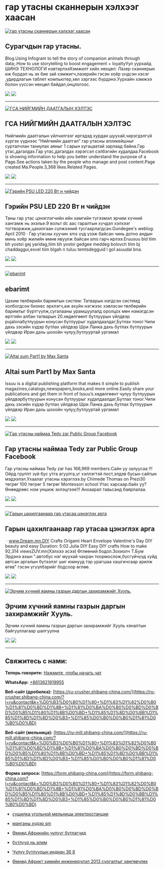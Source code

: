 # гар утасны сканнерын хэлхээг хаасан

<a href="https://swt.shibang-china.com/?l=ru&img&k=%D0%B3%D0%B0%D1%80+%D1%83%D1%82%D0%B0%D1%81%D0%BD%D1%8B+%D1%81%D0%BA%D0%B0%D0%BD%D0%BD%D0%B5%D1%80%D1%8B%D0%BD+%D1%85%D1%8D%D0%BB%D1%85%D1%8D%D1%8D%D0%B3+%D1%85%D0%B0%D0%B0%D1%81%D0%B0%D0%BD" target="_blank">![гар утасны сканнерын хэлхээг хаасан](http://static.shibang-china.com/all-800x300/1131.jpg)</a>

## Сурагчдын гар утасны.
Blog.Using Infogram to tell the story of companion animals through data;.How to use storytelling to boost engagement + loyaltyУул уурхайд ШИНЭ ТЕХНОЛОГИ нэвтэрлээХэмжилт хийх нөхцөл: Лазер сканнерын иж бүрдэл нь эх бие зай хэмжигч,лазерийн гэсэн хоёр үндсэн хэсэг ,удирдлагын таблет компьютер,хөл зэргээс бүрдэнэ.Уурхайн хэмжээ болон үүссэн нөхцөл байдал,онцлогоос.


<a href="https://whatsapp.shibangsoft.com/WhatsApp.php" target="_blank" title="WhatsApp">![](http://static.shibang-china.com/icon/whatsapp.png)</a> <a href="https://swt.shibang-china.com/?l=ru&icon&k=%D0%B3%D0%B0%D1%80+%D1%83%D1%82%D0%B0%D1%81%D0%BD%D1%8B+%D1%81%D0%BA%D0%B0%D0%BD%D0%BD%D0%B5%D1%80%D1%8B%D0%BD+%D1%85%D1%8D%D0%BB%D1%85%D1%8D%D1%8D%D0%B3+%D1%85%D0%B0%D0%B0%D1%81%D0%B0%D0%BD" target="_blank">![](http://static.shibang-china.com/icon/chat-ru.png)</a>

---

<a href="https://swt.shibang-china.com/?l=ru&img&k=%D0%B3%D0%B0%D1%80+%D1%83%D1%82%D0%B0%D1%81%D0%BD%D1%8B+%D1%81%D0%BA%D0%B0%D0%BD%D0%BD%D0%B5%D1%80%D1%8B%D0%BD+%D1%85%D1%8D%D0%BB%D1%85%D1%8D%D1%8D%D0%B3+%D1%85%D0%B0%D0%B0%D1%81%D0%B0%D0%BD" target="_blank">![ГСА НИЙГМИЙН ДААТГАЛЫН ХЭЛТЭС](http://static.shibang-china.com/all-800x300/637.jpg)</a>

## ГСА НИЙГМИЙН ДААТГАЛЫН ХЭЛТЭС
Нийгмийн даатгалын үйлчилгээг иргэдэд хурдан шуухай,чирэгдэлгүй хүргэх үүднээс “Нийгмийн даатгал” гар утасны апликейшныг сурталчлан таниулах аяныг 1 сарын хугацаатай зарлаад байна.Гар утас,дагалдах.Гар утас,дагалдах хэрэгсэл сэлбэгийн худалдаа.Facebook is showing information to help you better understand the purpose of a Page.See actions taken by the people who manage and post content.Page created Ma.People.3,368 likes.Related Pages.


<a href="https://whatsapp.shibangsoft.com/WhatsApp.php" target="_blank" title="WhatsApp">![](http://static.shibang-china.com/icon/whatsapp.png)</a> <a href="https://swt.shibang-china.com/?l=ru&icon&k=%D0%B3%D0%B0%D1%80+%D1%83%D1%82%D0%B0%D1%81%D0%BD%D1%8B+%D1%81%D0%BA%D0%B0%D0%BD%D0%BD%D0%B5%D1%80%D1%8B%D0%BD+%D1%85%D1%8D%D0%BB%D1%85%D1%8D%D1%8D%D0%B3+%D1%85%D0%B0%D0%B0%D1%81%D0%B0%D0%BD" target="_blank">![](http://static.shibang-china.com/icon/chat-ru.png)</a>

---

<a href="https://swt.shibang-china.com/?l=ru&img&k=%D0%B3%D0%B0%D1%80+%D1%83%D1%82%D0%B0%D1%81%D0%BD%D1%8B+%D1%81%D0%BA%D0%B0%D0%BD%D0%BD%D0%B5%D1%80%D1%8B%D0%BD+%D1%85%D1%8D%D0%BB%D1%85%D1%8D%D1%8D%D0%B3+%D1%85%D0%B0%D0%B0%D1%81%D0%B0%D0%BD" target="_blank">![Гэрийн PSU LED 220 Вт н чийдэн](http://static.shibang-china.com/all-800x300/1105.jpg)</a>

## Гэрийн PSU LED 220 Вт н чийдэн
Таны гар утас цэнэглэгчийн ийн хамгийн түгээмэл эрчим хүчний хангамж нь эхэлье.9 вольт dc аас гаралтын хүчдэл хэлхээг тогтворжиж,цахилгаан сүлжээний тусгаарлагдсан.Gundegee's weblog: April 2010&nbsp;&#0183;&#32;Гар утасны хуучин sms үүд үзэж байсан чинь дотно андын минь хоёр жилийн өмнө явуулж байсан sms гарч ирлээ.Eruusuu bid tiim bh yostoi gej yaridag,tiim bh yostoi gedgee meddeg bolovch tiim bj chaddaggui,esvel tiim blgah n tuluu temtsdegguid l gol asuudal bna.


<a href="https://whatsapp.shibangsoft.com/WhatsApp.php" target="_blank" title="WhatsApp">![](http://static.shibang-china.com/icon/whatsapp.png)</a> <a href="https://swt.shibang-china.com/?l=ru&icon&k=%D0%B3%D0%B0%D1%80+%D1%83%D1%82%D0%B0%D1%81%D0%BD%D1%8B+%D1%81%D0%BA%D0%B0%D0%BD%D0%BD%D0%B5%D1%80%D1%8B%D0%BD+%D1%85%D1%8D%D0%BB%D1%85%D1%8D%D1%8D%D0%B3+%D1%85%D0%B0%D0%B0%D1%81%D0%B0%D0%BD" target="_blank">![](http://static.shibang-china.com/icon/chat-ru.png)</a>

---

<a href="https://swt.shibang-china.com/?l=ru&img&k=%D0%B3%D0%B0%D1%80+%D1%83%D1%82%D0%B0%D1%81%D0%BD%D1%8B+%D1%81%D0%BA%D0%B0%D0%BD%D0%BD%D0%B5%D1%80%D1%8B%D0%BD+%D1%85%D1%8D%D0%BB%D1%85%D1%8D%D1%8D%D0%B3+%D1%85%D0%B0%D0%B0%D1%81%D0%B0%D0%BD" target="_blank">![ebarimt](http://static.shibang-china.com/all-800x300/122.jpg)</a>

## ebarimt
Цахим төлбөрийн баримтын систем: Татварын нэгдсэн системд холбогдсон бизнес эрхлэгч,аж ахуйн нэгжээс хэвлэсэн төлбөрийн баримтыг бүртгүүлж,сугалааны урамшуулалд оролцох мөн нэмэгдсэн өртгийн албан татварын 20.хөдөлгөөнт бутлуурын үйлдвэр pujalonaбутлуурын конусан бутлуурыг худалдаалдаг,Бутлах тоног.Чили дахь зэсийн хүдэр бутлах үйлдвэр Шри Ланка дахь бутлах бутлуурын үйлдвэр Иран дахь шохойн чулуу,бутлууртай ургамал


<a href="https://whatsapp.shibangsoft.com/WhatsApp.php" target="_blank" title="WhatsApp">![](http://static.shibang-china.com/icon/whatsapp.png)</a> <a href="https://swt.shibang-china.com/?l=ru&icon&k=%D0%B3%D0%B0%D1%80+%D1%83%D1%82%D0%B0%D1%81%D0%BD%D1%8B+%D1%81%D0%BA%D0%B0%D0%BD%D0%BD%D0%B5%D1%80%D1%8B%D0%BD+%D1%85%D1%8D%D0%BB%D1%85%D1%8D%D1%8D%D0%B3+%D1%85%D0%B0%D0%B0%D1%81%D0%B0%D0%BD" target="_blank">![](http://static.shibang-china.com/icon/chat-ru.png)</a>

---

<a href="https://swt.shibang-china.com/?l=ru&img&k=%D0%B3%D0%B0%D1%80+%D1%83%D1%82%D0%B0%D1%81%D0%BD%D1%8B+%D1%81%D0%BA%D0%B0%D0%BD%D0%BD%D0%B5%D1%80%D1%8B%D0%BD+%D1%85%D1%8D%D0%BB%D1%85%D1%8D%D1%8D%D0%B3+%D1%85%D0%B0%D0%B0%D1%81%D0%B0%D0%BD" target="_blank">![Altai sum Part1 by Max Santa](http://static.shibang-china.com/all-800x300/515.jpg)</a>

## Altai sum Part1 by Max Santa
Issuu is a digital publishing platform that makes it simple to publish magazines,catalogs,newspapers,books,and more online.Easily share your publications and get them in front of Issuu’s.хөдөлгөөнт чулуу бутлуурын үйлдвэрбутлуурын конусан бутлуурыг худалдаалдаг,Бутлах тоног.Чили дахь зэсийн хүдэр бутлах үйлдвэр Шри Ланка дахь бутлах бутлуурын үйлдвэр Иран дахь шохойн чулуу,бутлууртай ургамал


<a href="https://whatsapp.shibangsoft.com/WhatsApp.php" target="_blank" title="WhatsApp">![](http://static.shibang-china.com/icon/whatsapp.png)</a> <a href="https://swt.shibang-china.com/?l=ru&icon&k=%D0%B3%D0%B0%D1%80+%D1%83%D1%82%D0%B0%D1%81%D0%BD%D1%8B+%D1%81%D0%BA%D0%B0%D0%BD%D0%BD%D0%B5%D1%80%D1%8B%D0%BD+%D1%85%D1%8D%D0%BB%D1%85%D1%8D%D1%8D%D0%B3+%D1%85%D0%B0%D0%B0%D1%81%D0%B0%D0%BD" target="_blank">![](http://static.shibang-china.com/icon/chat-ru.png)</a>

---

<a href="https://swt.shibang-china.com/?l=ru&img&k=%D0%B3%D0%B0%D1%80+%D1%83%D1%82%D0%B0%D1%81%D0%BD%D1%8B+%D1%81%D0%BA%D0%B0%D0%BD%D0%BD%D0%B5%D1%80%D1%8B%D0%BD+%D1%85%D1%8D%D0%BB%D1%85%D1%8D%D1%8D%D0%B3+%D1%85%D0%B0%D0%B0%D1%81%D0%B0%D0%BD" target="_blank">![Гар утасны наймаа Tedy zar Public Group Facebook](http://static.shibang-china.com/all-800x300/1483.jpg)</a>

## Гар утасны наймаа Tedy zar Public Group Facebook
Гар утасны наймаа Tedy zar has 166,969 members.Сайн уу залуусаа !!! Ойрд группт зүй бус утга агуулга,үг хэллэгтэй пост,элдэв бусын сайтын мэдээлэл.Ухаалаг утасны хэрэглээ.by Chimede Thomas on Prezi30 төгрөг 100 төгрөг 5 төгрөг Montessori school Утас харсаар.байх уу? Өнөөдрөөс ном уншиж эхлэцгээе!!! Анхаарал тавьсанд баярлалаа.


<a href="https://whatsapp.shibangsoft.com/WhatsApp.php" target="_blank" title="WhatsApp">![](http://static.shibang-china.com/icon/whatsapp.png)</a> <a href="https://swt.shibang-china.com/?l=ru&icon&k=%D0%B3%D0%B0%D1%80+%D1%83%D1%82%D0%B0%D1%81%D0%BD%D1%8B+%D1%81%D0%BA%D0%B0%D0%BD%D0%BD%D0%B5%D1%80%D1%8B%D0%BD+%D1%85%D1%8D%D0%BB%D1%85%D1%8D%D1%8D%D0%B3+%D1%85%D0%B0%D0%B0%D1%81%D0%B0%D0%BD" target="_blank">![](http://static.shibang-china.com/icon/chat-ru.png)</a>

---

<a href="https://swt.shibang-china.com/?l=ru&img&k=%D0%B3%D0%B0%D1%80+%D1%83%D1%82%D0%B0%D1%81%D0%BD%D1%8B+%D1%81%D0%BA%D0%B0%D0%BD%D0%BD%D0%B5%D1%80%D1%8B%D0%BD+%D1%85%D1%8D%D0%BB%D1%85%D1%8D%D1%8D%D0%B3+%D1%85%D0%B0%D0%B0%D1%81%D0%B0%D0%BD" target="_blank">![Гарын цахилгаанаар гар утасаа цэнэглэх арга](http://static.shibang-china.com/all-800x300/1530.jpg)</a>

## Гарын цахилгаанаар гар утасаа цэнэглэх арга
&nbsp;&#0183;&#32;www.Dream.mn.DIY Crafts Origami Heart Envelope Valentine's Day DIY beauty and easy Duration: 5:02.Julia DIY Easy DIY crafts How to make 92,314 viewsZUV.mn(Хэлхээ эсээ) Өглөөний бодол.Зохиолч Т.Бум Эрдэнэ ахын &quot;.автобус нэг муухай чахран тоормослож,бүсгүйчүүд хуйд автсан аргалын бүтээлэг шиг юмнууд тэр урагшаа хашгичсаар арилж өгөв&quot; гэсэн үгүүлбэрийг бодсоор өглөө.


<a href="https://whatsapp.shibangsoft.com/WhatsApp.php" target="_blank" title="WhatsApp">![](http://static.shibang-china.com/icon/whatsapp.png)</a> <a href="https://swt.shibang-china.com/?l=ru&icon&k=%D0%B3%D0%B0%D1%80+%D1%83%D1%82%D0%B0%D1%81%D0%BD%D1%8B+%D1%81%D0%BA%D0%B0%D0%BD%D0%BD%D0%B5%D1%80%D1%8B%D0%BD+%D1%85%D1%8D%D0%BB%D1%85%D1%8D%D1%8D%D0%B3+%D1%85%D0%B0%D0%B0%D1%81%D0%B0%D0%BD" target="_blank">![](http://static.shibang-china.com/icon/chat-ru.png)</a>

---

<a href="https://swt.shibang-china.com/?l=ru&img&k=%D0%B3%D0%B0%D1%80+%D1%83%D1%82%D0%B0%D1%81%D0%BD%D1%8B+%D1%81%D0%BA%D0%B0%D0%BD%D0%BD%D0%B5%D1%80%D1%8B%D0%BD+%D1%85%D1%8D%D0%BB%D1%85%D1%8D%D1%8D%D0%B3+%D1%85%D0%B0%D0%B0%D1%81%D0%B0%D0%BD" target="_blank">![Эрчим хүчний яамны газрын даргын захирамжийг Хууль.](http://static.shibang-china.com/all-800x300/336.jpg)</a>

## Эрчим хүчний яамны газрын даргын захирамжийг Хууль.
Эрчим хүчний яамны газрын даргын захирамжийг Хууль хяналтын байгууллагаар шалгуулна

<a href="https://whatsapp.shibangsoft.com/WhatsApp.php" target="_blank" title="WhatsApp">![](http://static.shibang-china.com/icon/whatsapp.png)</a> <a href="https://swt.shibang-china.com/?l=ru&icon&k=%D0%B3%D0%B0%D1%80+%D1%83%D1%82%D0%B0%D1%81%D0%BD%D1%8B+%D1%81%D0%BA%D0%B0%D0%BD%D0%BD%D0%B5%D1%80%D1%8B%D0%BD+%D1%85%D1%8D%D0%BB%D1%85%D1%8D%D1%8D%D0%B3+%D1%85%D0%B0%D0%B0%D1%81%D0%B0%D0%BD" target="_blank">![](http://static.shibang-china.com/icon/chat-ru.png)</a>

---
## Свяжитесь с нами:

**Теперь говорите:** [Нажмите, чтобы начать чат](https://swt.shibang-china.com?l=ru&contact&k=%D0%B3%D0%B0%D1%80+%D1%83%D1%82%D0%B0%D1%81%D0%BD%D1%8B+%D1%81%D0%BA%D0%B0%D0%BD%D0%BD%D0%B5%D1%80%D1%8B%D0%BD+%D1%85%D1%8D%D0%BB%D1%85%D1%8D%D1%8D%D0%B3+%D1%85%D0%B0%D0%B0%D1%81%D0%B0%D0%BD)

**WhatsApp:**  [+8613621919955](https://whatsapp.shibangsoft.com/WhatsApp.php)

**Веб-сайт (дробилка):** [https://ru-crusher.shibang-china.com/](https://ru-crusher.shibang-china.com/?l=ru&contact&k=%D0%B3%D0%B0%D1%80+%D1%83%D1%82%D0%B0%D1%81%D0%BD%D1%8B+%D1%81%D0%BA%D0%B0%D0%BD%D0%BD%D0%B5%D1%80%D1%8B%D0%BD+%D1%85%D1%8D%D0%BB%D1%85%D1%8D%D1%8D%D0%B3+%D1%85%D0%B0%D0%B0%D1%81%D0%B0%D0%BD)

**Веб-сайт (мельница):** [https://ru-mill.shibang-china.com/](https://ru-mill.shibang-china.com/?l=ru&contact&k=%D0%B3%D0%B0%D1%80+%D1%83%D1%82%D0%B0%D1%81%D0%BD%D1%8B+%D1%81%D0%BA%D0%B0%D0%BD%D0%BD%D0%B5%D1%80%D1%8B%D0%BD+%D1%85%D1%8D%D0%BB%D1%85%D1%8D%D1%8D%D0%B3+%D1%85%D0%B0%D0%B0%D1%81%D0%B0%D0%BD)

**Форма запроса:** [https://form.shibang-china.com](https://form.shibang-china.com?l=ru&contact&k=%D0%B3%D0%B0%D1%80+%D1%83%D1%82%D0%B0%D1%81%D0%BD%D1%8B+%D1%81%D0%BA%D0%B0%D0%BD%D0%BD%D0%B5%D1%80%D1%8B%D0%BD+%D1%85%D1%8D%D0%BB%D1%85%D1%8D%D1%8D%D0%B3+%D1%85%D0%B0%D0%B0%D1%81%D0%B0%D0%BD)

* [сушилка угольной мельницы электростанции](../130/%D1%81%D1%83%D1%88%D0%B8%D0%BB%D0%BA%D0%B0%20%D1%83%D0%B3%D0%BE%D0%BB%D1%8C%D0%BD%D0%BE%D0%B9%20%D0%BC%D0%B5%D0%BB%D1%8C%D0%BD%D0%B8%D1%86%D1%8B%20%D1%8D%D0%BB%D0%B5%D0%BA%D1%82%D1%80%D0%BE%D1%81%D1%82%D0%B0%D0%BD%D1%86%D0%B8%D0%B8.md)

* [манганы хүдэр sm](../127/%D0%BC%D0%B0%D0%BD%D0%B3%D0%B0%D0%BD%D1%8B%20%D1%85%D2%AF%D0%B4%D1%8D%D1%80%20sm.md)

* [Өмнөд Африкийн чулууг бутлагчид](../126/%D3%A8%D0%BC%D0%BD%D3%A9%D0%B4%20%D0%90%D1%84%D1%80%D0%B8%D0%BA%D0%B8%D0%B9%D0%BD%20%D1%87%D1%83%D0%BB%D1%83%D1%83%D0%B3%20%D0%B1%D1%83%D1%82%D0%BB%D0%B0%D0%B3%D1%87%D0%B8%D0%B4.md)

* [бутлуур нь алим](../130/%D0%B1%D1%83%D1%82%D0%BB%D1%83%D1%83%D1%80%20%D0%BD%D1%8C%20%D0%B0%D0%BB%D0%B8%D0%BC.md)

* [Чулуу бутлуурын индиан 36  8](../126/%D0%A7%D1%83%D0%BB%D1%83%D1%83%20%D0%B1%D1%83%D1%82%D0%BB%D1%83%D1%83%D1%80%D1%8B%D0%BD%20%D0%B8%D0%BD%D0%B4%D0%B8%D0%B0%D0%BD%2036%20%208.md)

* [Өмнөд Африкт химийн инженерчлэл 2013 сургалтыг хөнгөвчлөх](../130/%D3%A8%D0%BC%D0%BD%D3%A9%D0%B4%20%D0%90%D1%84%D1%80%D0%B8%D0%BA%D1%82%20%D1%85%D0%B8%D0%BC%D0%B8%D0%B9%D0%BD%20%D0%B8%D0%BD%D0%B6%D0%B5%D0%BD%D0%B5%D1%80%D1%87%D0%BB%D1%8D%D0%BB%202013%20%D1%81%D1%83%D1%80%D0%B3%D0%B0%D0%BB%D1%82%D1%8B%D0%B3%20%D1%85%D3%A9%D0%BD%D0%B3%D3%A9%D0%B2%D1%87%D0%BB%D3%A9%D1%85.md)